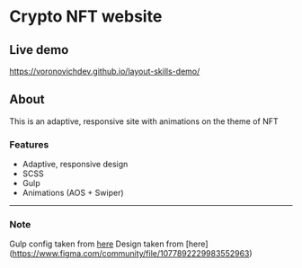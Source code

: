 # Crypto NFT website

## Live demo
https://voronovichdev.github.io/layout-skills-demo/

## About
This is an adaptive, responsive site with animations on the theme of NFT

### Features
* Adaptive, responsive design
* SCSS
* Gulp
* Animations (AOS + Swiper)
---
### Note
Gulp config taken from [here](https://www.youtube.com/c/FreelancerLifeStyle)
Design taken from [here] (https://www.figma.com/community/file/1077892229983552963)


